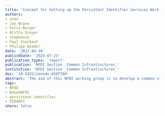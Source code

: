 ```yaml
---
title: 'Concept for Setting up the Persistent Identifier Services Working Group in the NFDI Section "Common Infrastructures"'
authors:
- sven
- Jan Brase
- Felix Burger
- Britta Dreyer
- stephanie
- Paul Vierkant
- Philipp Wieder
date: '2022-04-30'
publishDate: '2024-07-23'
publication_types: 'report'
publication: 'NFDI Section _Common Infrastructures_'
institution: 'NFDI Section _Common Infrastructures_'
doi: '10.5281/zenodo.6507760'
abstract: 'The aim of this NFDI working group is to develop a common strategy for the implementation and extension of PID services that is closely aligned with the needs of NFDI consortia. Resulting solutions should enable FAIR research workflows balancing out generic metadata requirements for PIDs that maximise resource discoverability on the one hand and subject-specific needs on the other. At the technical level, the partners want to realise interoperability between PID types and established systems and build on a high level of maturity here; jointly developed services should be able to be rolled out for the entire NFDI.'
tags:
- NFDI
- Base4NFDI
- persistent identifier
- PID4NFI
share: false
---
```

